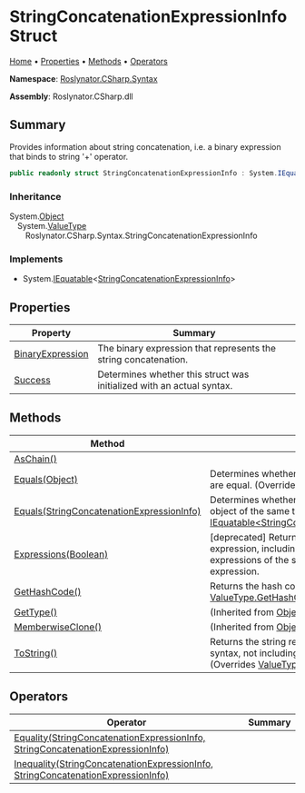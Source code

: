 <a name="_top"></a>

# StringConcatenationExpressionInfo Struct

[Home](../../../../README.md#_top) &#x2022; [Properties](#properties) &#x2022; [Methods](#methods) &#x2022; [Operators](#operators)

**Namespace**: [Roslynator.CSharp.Syntax](../README.md#_top)

**Assembly**: Roslynator\.CSharp\.dll

## Summary

Provides information about string concatenation, i\.e\. a binary expression that binds to string '\+' operator\.

```csharp
public readonly struct StringConcatenationExpressionInfo : System.IEquatable<StringConcatenationExpressionInfo>
```

### Inheritance

System\.[Object](https://docs.microsoft.com/en-us/dotnet/api/system.object)\
&emsp;System\.[ValueType](https://docs.microsoft.com/en-us/dotnet/api/system.valuetype)\
&emsp;&emsp;Roslynator\.CSharp\.Syntax\.StringConcatenationExpressionInfo

### Implements

* System\.[IEquatable](https://docs.microsoft.com/en-us/dotnet/api/system.iequatable-1)\<[StringConcatenationExpressionInfo](#_top)>

## Properties

| Property | Summary |
| -------- | ------- |
| [BinaryExpression](BinaryExpression/README.md#_top) | The binary expression that represents the string concatenation\. |
| [Success](Success/README.md#_top) | Determines whether this struct was initialized with an actual syntax\. |

## Methods

| Method | Summary |
| ------ | ------- |
| [AsChain()](AsChain/README.md#_top) | |
| [Equals(Object)](Equals/README.md#Roslynator_CSharp_Syntax_StringConcatenationExpressionInfo_Equals_System_Object_) | Determines whether this instance and a specified object are equal\. \(Overrides [ValueType.Equals](https://docs.microsoft.com/en-us/dotnet/api/system.valuetype.equals)\) |
| [Equals(StringConcatenationExpressionInfo)](Equals/README.md#Roslynator_CSharp_Syntax_StringConcatenationExpressionInfo_Equals_Roslynator_CSharp_Syntax_StringConcatenationExpressionInfo_) | Determines whether this instance is equal to another object of the same type\. \(Implements [IEquatable\<StringConcatenationExpressionInfo>.Equals](https://docs.microsoft.com/en-us/dotnet/api/system.iequatable-1.equals)\) |
| [Expressions(Boolean)](Expressions/README.md#_top) | \[deprecated\] Returns expressions of this binary expression, including expressions of nested binary expressions of the same kind as parent binary expression\. |
| [GetHashCode()](GetHashCode/README.md#_top) | Returns the hash code for this instance\. \(Overrides [ValueType.GetHashCode](https://docs.microsoft.com/en-us/dotnet/api/system.valuetype.gethashcode)\) |
| [GetType()](https://docs.microsoft.com/en-us/dotnet/api/system.object.gettype) |  \(Inherited from [Object](https://docs.microsoft.com/en-us/dotnet/api/system.object)\) |
| [MemberwiseClone()](https://docs.microsoft.com/en-us/dotnet/api/system.object.memberwiseclone) |  \(Inherited from [Object](https://docs.microsoft.com/en-us/dotnet/api/system.object)\) |
| [ToString()](ToString/README.md#_top) | Returns the string representation of the underlying syntax, not including its leading and trailing trivia\. \(Overrides [ValueType.ToString](https://docs.microsoft.com/en-us/dotnet/api/system.valuetype.tostring)\) |

## Operators

| Operator | Summary |
| -------- | ------- |
| [Equality(StringConcatenationExpressionInfo, StringConcatenationExpressionInfo)](op_Equality/README.md#_top) | |
| [Inequality(StringConcatenationExpressionInfo, StringConcatenationExpressionInfo)](op_Inequality/README.md#_top) | |

